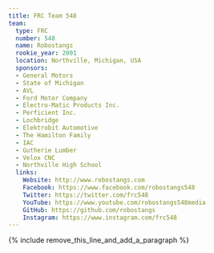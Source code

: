```yaml
---
title: FRC Team 548
team:
  type: FRC
  number: 548
  name: Robostangs
  rookie_year: 2001
  location: Northville, Michigan, USA
  sponsors:
  - General Motors
  - State of Michigan
  - AVL
  - Ford Motor Company
  - Electro-Matic Products Inc.
  - Perficient Inc.
  - Lochbridge
  - Elektrobit Automotive
  - The Hamilton Family
  - IAC
  - Gutherie Lumber
  - Velox CNC
  - Northville High School
  links:
    Website: http://www.robostangs.com
    Facebook: https://www.facebook.com/robostangs548
    Twitter: https://twitter.com/frc548
    YouTube: https://www.youtube.com/robostangs548media
    GitHub: https://github.com/robostangs
    Instagram: https://www.instagram.com/frc548
---
```


{% include remove_this_line_and_add_a_paragraph %}